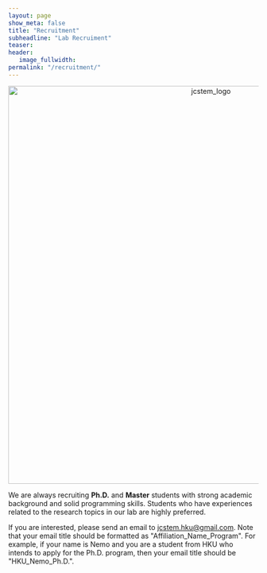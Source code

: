 ```yaml
---
layout: page
show_meta: false
title: "Recruitment"
subheadline: "Lab Recruiment"
teaser: 
header:
   image_fullwidth: 
permalink: "/recruitment/"
---
```

<div  align="center">
 <img src="../images/jcstem_logo.png" width = "800" height = "800" alt="jcstem_logo" align=center />
</div>

We are always recruiting **Ph.D.** and **Master** students with strong academic background and solid programming skills. Students who have experiences related to the research topics in our lab are highly preferred.

If you are interested, please send an email to [jcstem.hku@gmail.com](mailto:jcstem.hku@gmail.com). Note that your email title should be formatted as "Affiliation_Name_Program". For example, if your name is Nemo and you are a student from HKU who intends to apply for the Ph.D. program, then your email title should be "HKU_Nemo_Ph.D.".
